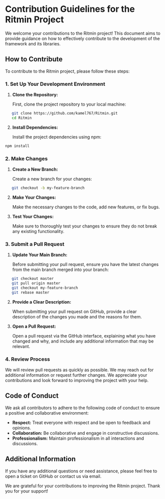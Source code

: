 # Contribution Guidelines for the Ritmin Project

We welcome your contributions to the Ritmin project! This document aims to provide guidance on how to effectively contribute to the development of the framework and its libraries.

## How to Contribute

To contribute to the Ritmin project, please follow these steps:

### 1. Set Up Your Development Environment

1. **Clone the Repository:**

   First, clone the project repository to your local machine:
   
```bash
   git clone https://github.com/kamel767/Ritmin.git
   cd Ritmin
```

2. **Install Dependencies:**

   Install the project dependencies using npm:

``` bash
npm install 
```

### 2. Make Changes

1. **Create a New Branch:**

   Create a new branch for your changes:

```bash
   git checkout -b my-feature-branch
```

2. **Make Your Changes:**

   Make the necessary changes to the code, add new features, or fix bugs.

3. **Test Your Changes:**

   Make sure to thoroughly test your changes to ensure they do not break any existing functionality.

### 3. Submit a Pull Request

1. **Update Your Main Branch:**

   Before submitting your pull request, ensure you have the latest changes from the main branch merged into your branch:

```bash
   git checkout master
   git pull origin master
   git checkout my-feature-branch
   git rebase master
```

2. **Provide a Clear Description:**

   When submitting your pull request on GitHub, provide a clear description of the changes you made and the reasons for them.

3. **Open a Pull Request:**

   Open a pull request via the GitHub interface, explaining what you have changed and why, and include any additional information that may be relevant.

### 4. Review Process

We will review pull requests as quickly as possible. We may reach out for additional information or request further changes. We appreciate your contributions and look forward to improving the project with your help.

## Code of Conduct

We ask all contributors to adhere to the following code of conduct to ensure a positive and collaborative environment:

- **Respect:** Treat everyone with respect and be open to feedback and opinions.
- **Collaboration:** Be collaborative and engage in constructive discussions.
- **Professionalism:** Maintain professionalism in all interactions and discussions.

## Additional Information

If you have any additional questions or need assistance, please feel free to open a ticket on GitHub or contact us via email.

We are grateful for your contributions to improving the Ritmin project. Thank you for your support!